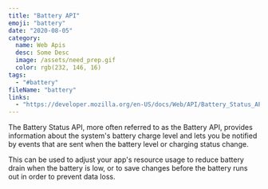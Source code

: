 ```yaml
---
title: "Battery API"
emoji: "battery"
date: "2020-08-05"
category:
  name: Web Apis
  desc: Some Desc
  image: /assets/need_prep.gif
  color: rgb(232, 146, 16)
tags:
  - "#battery"
fileName: "battery"
links: 
  - "https://developer.mozilla.org/en-US/docs/Web/API/Battery_Status_API"
---
```

The Battery Status API, more often referred to as the Battery API, provides information about the system's battery charge level and lets you be notified by events that are sent when the battery level or charging status change. 

This can be used to adjust your app's resource usage to reduce battery drain when the battery is low, or to save changes before the battery runs out in order to prevent data loss.